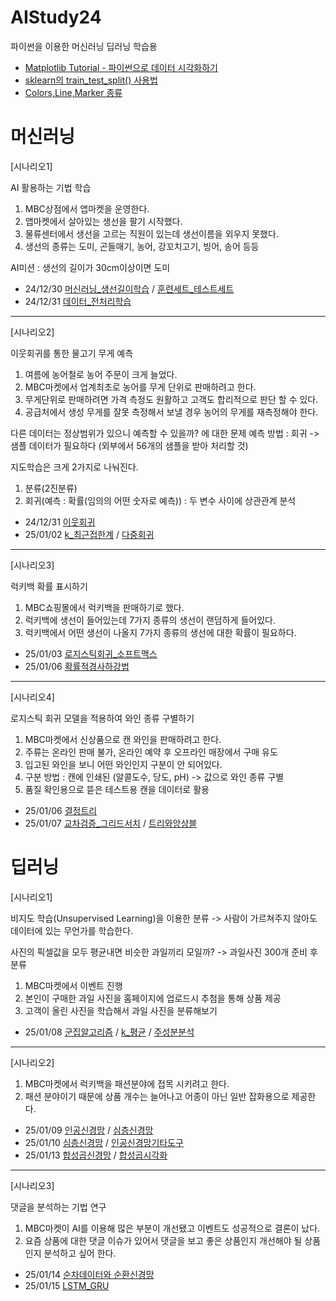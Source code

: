 # AIStudy24
파이썬을 이용한 머신러닝 딥러닝 학습용

* [Matplotlib Tutorial - 파이썬으로 데이터 시각화하기](https://wikidocs.net/book/5011)
* [sklearn의 train_test_split() 사용법](https://blog.naver.com/siniphia/221396370872)
* [Colors,Line,Marker 종류](https://github.com/dbsdlsdud/AIStudy24/blob/02a197cbe80d7f3d977c1a08809bc6e6e02330d8/Colors_Line_Marker.ipynb)


# 머신러닝

[시나리오1]

AI 활용하는 기법 학습
 
1. MBC상점에서 앱마켓을 운영한다.
2. 앱마켓에서 살아있는 생선을 팔기 시작했다.
3. 물류센터에서 생선을 고르는 직원이 있는데 생선이름을 외우지 못했다.
4. 생선의 종류는 도미, 곤들매기, 농어, 강꼬치고기, 빙어, 송어 등등

AI미션 : 생선의 길이가 30cm이상이면 도미

* 24/12/30 [머신러닝_생선길이학습](https://github.com/dbsdlsdud/AIStudy24/blob/master/%EB%A8%B8%EC%8B%A0%EB%9F%AC%EB%8B%9D_%EC%83%9D%EC%84%A0%EA%B8%B8%EC%9D%B4%ED%95%99%EC%8A%B5.ipynb) / [훈련세트_테스트세트](https://github.com/dbsdlsdud/AIStudy24/blob/9262a678ff1240c4201bc00dd0582792062504c4/%ED%9B%88%EB%A0%A8%EC%84%B8%ED%8A%B8_%ED%85%8C%EC%8A%A4%ED%8A%B8%EC%84%B8%ED%8A%B8.ipynb)
* 24/12/31 [데이터_전처리학습](https://github.com/dbsdlsdud/AIStudy24/blob/033ba5d90ad72371147e63f24dfedbe7f159082e/%EB%8D%B0%EC%9D%B4%ED%84%B0_%EC%A0%84%EC%B2%98%EB%A6%AC%ED%95%99%EC%8A%B5.ipynb)

***

[시나리오2]

이웃회귀를 통한 물고기 무게 예측

1. 여름에 농어철로 농어 주문이 크게 늘었다.
2. MBC마켓에서 업계최초로 농어를 무게 단위로 판매하려고 한다.
3. 무게단위로 판매하려면 가격 측정도 원활하고 고객도 합리적으로 판단 할 수 있다.
4. 공급처에서 생성 무게를 잘못 측정해서 보낼 경우 농어의 무게를 재측정해야 한다.

다른 데이터는 정상범위가 있으니 예측할 수 있을까? 에 대한 문제
예측 방법 : 회귀 -> 샘플 데이터가 필요하다 (외부에서 56개의 샘플을 받아 처리할 것)

지도학습은 크게 2가지로 나눠진다.
1. 분류(2진분류)
2. 회귀(예측 : 확률(임의의 어떤 숫자로 예측)) : 두 변수 사이에 상관관계 분석

* 24/12/31 [이웃회귀](https://github.com/dbsdlsdud/AIStudy24/blob/033ba5d90ad72371147e63f24dfedbe7f159082e/%EC%9D%B4%EC%9B%83%ED%9A%8C%EA%B7%80.ipynb)
* 25/01/02 [k_최근접한계](https://github.com/dbsdlsdud/AIStudy24/blob/033ba5d90ad72371147e63f24dfedbe7f159082e/k_%EC%B5%9C%EA%B7%BC%EC%A0%91%ED%95%9C%EA%B3%84.ipynb) / [다중회귀](https://github.com/dbsdlsdud/AIStudy24/blob/033ba5d90ad72371147e63f24dfedbe7f159082e/%EB%8B%A4%EC%A4%91%ED%9A%8C%EA%B7%80.ipynb)

***

[시나리오3]

럭키백 확률 표시하기

1. MBC쇼핑몰에서 럭키백을 판매하기로 했다.
2. 럭키백에 생선이 들어있는데 7가지 종류의 생선이 랜덤하게 들어있다.
3. 럭키백에서 어떤 생선이 나올지 7가지 종류의 생선에 대한 확률이 필요하다.

* 25/01/03 [로지스틱회귀_소프트맥스](https://github.com/dbsdlsdud/AIStudy24/blob/033ba5d90ad72371147e63f24dfedbe7f159082e/%EB%A1%9C%EC%A7%80%EC%8A%A4%ED%8B%B1%ED%9A%8C%EA%B7%80_%EC%86%8C%ED%94%84%ED%8A%B8%EB%A7%A5%EC%8A%A4.ipynb)
* 25/01/06 [확률적경사하강법](https://github.com/dbsdlsdud/AIStudy24/blob/033ba5d90ad72371147e63f24dfedbe7f159082e/%ED%99%95%EB%A5%A0%EC%A0%81%EA%B2%BD%EC%82%AC%ED%95%98%EA%B0%95%EB%B2%95.ipynb)

***

[시나리오4]

로지스틱 회귀 모델을 적용하여 와인 종류 구별하기

1. MBC마켓에서 신상품으로 캔 와인을 판매하려고 한다.
2. 주류는 온라인 판매 불가, 온라인 예약 후 오프라인 매장에서 구매 유도
3. 입고된 와인을 보니 어떤 와인인지 구분이 안 되어있다.
4. 구분 방법 : 캔에 인쇄된 (알콜도수, 당도, pH) ->  값으로 와인 종류 구별
5. 품질 확인용으로 뜯은 테스트용 캔을 데이터로 활용

* 25/01/06 [결정트리](https://github.com/dbsdlsdud/AIStudy24/blob/033ba5d90ad72371147e63f24dfedbe7f159082e/%EA%B2%B0%EC%A0%95%ED%8A%B8%EB%A6%AC.ipynb)
* 25/01/07 [교차검증_그리드서치](https://github.com/dbsdlsdud/AIStudy24/blob/033ba5d90ad72371147e63f24dfedbe7f159082e/%EA%B5%90%EC%B0%A8%EA%B2%80%EC%A6%9D_%EA%B7%B8%EB%A6%AC%EB%93%9C%EC%84%9C%EC%B9%98.ipynb) / [트리와앙상블](https://github.com/dbsdlsdud/AIStudy24/blob/033ba5d90ad72371147e63f24dfedbe7f159082e/%ED%8A%B8%EB%A6%AC%EC%99%80%EC%95%99%EC%83%81%EB%B8%94.ipynb)

# 딥러닝

[시나리오1]

비지도 학습(Unsupervised Learning)을 이용한 분류 -> 사람이 가르쳐주지 않아도 데이터에 있는 무언가를 학습한다.

사진의 픽셀값을 모두 평균내면 비슷한 과일끼리 모일까? -> 과일사진 300개 준비 후 분류

1. MBC마켓에서 이벤트 진행
2. 본인이 구매한 과일 사진을 홈페이지에 업로드시 추첨을 통해 상품 제공
3. 고객이 올린 사진을 학습해서 과일 사진을 분류해보기

* 25/01/08 [군집알고리즘](https://github.com/dbsdlsdud/AIStudy24/blob/033ba5d90ad72371147e63f24dfedbe7f159082e/%EA%B5%B0%EC%A7%91%EC%95%8C%EA%B3%A0%EB%A6%AC%EC%A6%98.ipynb) / [k_평균](https://github.com/dbsdlsdud/AIStudy24/blob/033ba5d90ad72371147e63f24dfedbe7f159082e/k_%ED%8F%89%EA%B7%A0.ipynb) / [주성분분석](https://github.com/dbsdlsdud/AIStudy24/blob/033ba5d90ad72371147e63f24dfedbe7f159082e/%EC%A3%BC%EC%84%B1%EB%B6%84%EB%B6%84%EC%84%9D.ipynb)

***

[시나리오2]

1. MBC마켓에서 럭키백을 패션분야에 접목 시키려고 한다.
2. 패션 분야이기 때문에 상품 개수는 늘어나고 어종이 아닌 일반 잡화용으로 제공한다.

* 25/01/09 [인공신경망](https://github.com/dbsdlsdud/AIStudy24/blob/033ba5d90ad72371147e63f24dfedbe7f159082e/%EC%9D%B8%EA%B3%B5%EC%8B%A0%EA%B2%BD%EB%A7%9D.ipynb) / [심층신경망](https://github.com/dbsdlsdud/AIStudy24/blob/033ba5d90ad72371147e63f24dfedbe7f159082e/%EC%8B%AC%EC%B8%B5%EC%8B%A0%EA%B2%BD%EB%A7%9D.ipynb)
* 25/01/10 [심층신경망](https://github.com/dbsdlsdud/AIStudy24/blob/033ba5d90ad72371147e63f24dfedbe7f159082e/%EC%8B%AC%EC%B8%B5%EC%8B%A0%EA%B2%BD%EB%A7%9D.ipynb) / [인공신경망기타도구](https://github.com/dbsdlsdud/AIStudy24/blob/033ba5d90ad72371147e63f24dfedbe7f159082e/%EC%9D%B8%EA%B3%B5%EC%8B%A0%EA%B2%BD%EB%A7%9D%EA%B8%B0%ED%83%80%EB%8F%84%EA%B5%AC.ipynb)
* 25/01/13 [합성곱신경망](https://github.com/dbsdlsdud/AIStudy24/blob/4dacb9050b6bbf65fad931303fc99907bffcf8c0/%ED%95%A9%EC%84%B1%EA%B3%B1%EC%8B%A0%EA%B2%BD%EB%A7%9D.ipynb) / [합성곱시각화](https://github.com/dbsdlsdud/AIStudy24/blob/4dacb9050b6bbf65fad931303fc99907bffcf8c0/%ED%95%A9%EC%84%B1%EA%B3%B1%EC%8B%9C%EA%B0%81%ED%99%94.ipynb)

***

[시나리오3]

댓글을 분석하는 기법 연구

1. MBC마켓이 AI를 이용해 많은 부분이 개선됐고 이벤트도 성공적으로 결론이 났다.
2. 요즘 상품에 대한 댓글 이슈가 있어서 댓글을 보고 좋은 상품인지 개선해야 될 상품인지 분석하고 싶어 한다.

* 25/01/14 [순차데이터와 순환신경망](https://github.com/dbsdlsdud/AIStudy24/blob/9c1e616a262f2692f0ec0849208b60e4d41bd838/%EC%88%9C%EC%B0%A8%EB%8D%B0%EC%9D%B4%ED%84%B0%EC%99%80%EC%88%9C%ED%99%98%EC%8B%A0%EA%B2%BD%EB%A7%9D.ipynb)
* 25/01/15 [LSTM_GRU](https://github.com/dbsdlsdud/AIStudy24/blob/9c1e616a262f2692f0ec0849208b60e4d41bd838/LSTM_GRU.ipynb)
